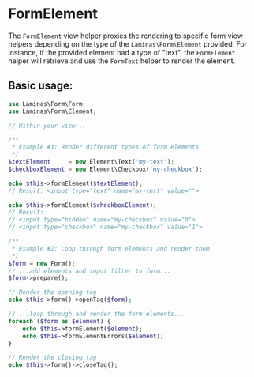 # FormElement

The `FormElement` view helper proxies the rendering to specific form view
helpers depending on the type of the `Laminas\Form\Element` provided. For instance,
if the provided element had a type of "text", the `FormElement` helper will
retrieve and use the `FormText` helper to render the element.

## Basic usage:

```php
use Laminas\Form\Form;
use Laminas\Form\Element;

// Within your view...

/**
 * Example #1: Render different types of form elements
 */
$textElement     = new Element\Text('my-text');
$checkboxElement = new Element\Checkbox('my-checkbox');

echo $this->formElement($textElement);
// Result: <input type="text" name="my-text" value="">

echo $this->formElement($checkboxElement);
// Result:
// <input type="hidden" name="my-checkbox" value="0">
// <input type="checkbox" name="my-checkbox" value="1">

/**
 * Example #2: Loop through form elements and render them
 */
$form = new Form();
// ...add elements and input filter to form...
$form->prepare();

// Render the opening tag
echo $this->form()->openTag($form);

// ...loop through and render the form elements...
foreach ($form as $element) {
    echo $this->formElement($element);
    echo $this->formElementErrors($element);
}

// Render the closing tag
echo $this->form()->closeTag();
```
